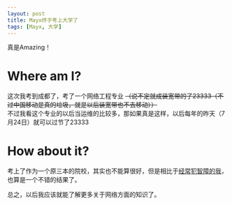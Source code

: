 ```yaml
---
layout: post
title: Mayx终于考上大学了
tags: [Mayx, 大学]
--- 
```


  真是Amazing！<!--more-->

# Where am I?
  这次我考到成都了，考了一个网络工程专业 ~~（说不定就成装宽带的了23333（不过中国移动是真的垃圾，就是以后装宽带也不去移动））~~   
  不过我看这个专业的以后当运维的比较多，那如果真是这样，以后每年的昨天（7月24日）就可以过节了23333   

# How about it?
  考上了作为一个原三本的院校，其实也不能算很好，但是相比于[经常犯智障的我](/2019/05/30/exam.html)，也算是一个不错的结果了。

  总之，以后我应该就能了解更多关于网络方面的知识了。
